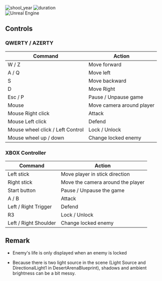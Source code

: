 ![shool_year](https://img.shields.io/badge/shool_year-second-blue)
![duration](https://img.shields.io/badge/duration-2_weeks-blue)  
![Unreal Engine](https://img.shields.io/badge/Unreal_Engine_4-%23313131.svg?style=for-the-badge&logo=unrealengine&logoColor=white&style=plastic)

## **Controls**

### QWERTY / AZERTY

Command                            | Action
-------                            | ------
W / Z                              | Move forward
A / Q                              | Move left
S                                  | Move backward
D                                  | Move Right
Esc / P                            | Pause / Unpause game
Mouse                              | Move camera around player
Mouse Right click                  | Attack
Mouse Left click                   | Defend
Mouse wheel click / Left Control   | Lock / Unlock
Mouse wheel up / down              | Change locked enemy

### XBOX Controller

Command                 | Action
-------                 | ------
Left stick              | Move player in stick direction
Right stick             | Move the camera around the player
Start button            | Pause / Unpause the game
A / B                   | Attack
Left / Right Trigger    | Defend
R3                      | Lock / Unlock
Left / Right Shoulder   | Change locked enemy

## **Remark**

- Enemy's life is only displayed when an enemy is locked

- Because there is two light source in the scene (Light Source and DirectionalLight1 in DesertArenaBlueprint), shadows and ambient brightness can be a bit messy.
